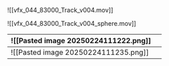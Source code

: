 ![[vfx_044_83000_Track_v004.mov]]

![[vfx_044_83000_Track_v004_sphere.mov]]

| ![[Pasted image 20250224111222.png]] |     |
| ------------------------------------ | --- |
| ![[Pasted image 20250224111235.png]] |     |
